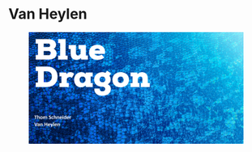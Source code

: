 # Van Heylen

<figure><img src="../.gitbook/assets/vakHeylen.png" alt=""><figcaption></figcaption></figure>
